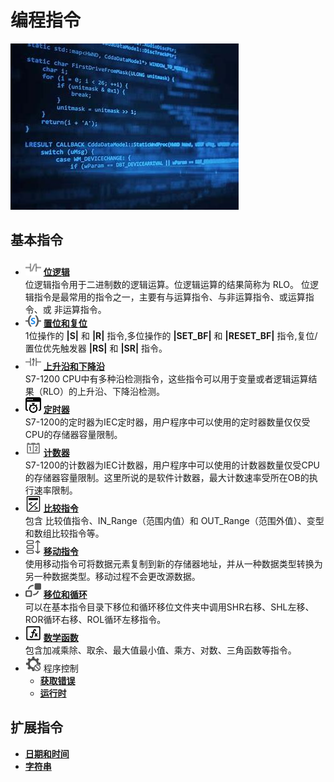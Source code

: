 # 编程指令

![alt text](image.png)

## 基本指令

<!-- <div class="grid cards" markdown> -->

- ![alt text](./icon/icon-常闭触点-01.png) __[位逻辑]__ <br> 位逻辑指令用于二进制数的逻辑运算。位逻辑运算的结果简称为 RLO。
位逻辑指令是最常用的指令之一，主要有与运算指令、与非运算指令、或运算指令、或
非运算指令。
- ![alt text](./icon/LD置位线圈.png) __[置位和复位]__ <br> 1位操作的 **\|S\|** 和 **\|R\|** 指令,多位操作的 **\|SET_BF\|** 和 **\|RESET_BF\|** 指令,​复位/置位优先触发器 **\|RS\|** 和 **\|SR\|** 指令。
- ![alt text](./icon/icon-上升沿常闭触点-01.png) __[上升沿和下降沿]__ <br> S7-1200 CPU中有多种沿检测指令，这些指令可以用于变量或者逻辑运算结果（RLO）的上升沿、下降沿检测。
- ![alt text](./icon/optimization-timer-1.png)  __[定时器]__ <br> S7-1200的定时器为IEC定时器，用户程序中可以使用的定时器数量仅仅受CPU的存储器容量限制。
- ![alt text](./icon/计数器.png) __[计数器]__ <br> S7-1200的计数器为IEC计数器，用户程序中可以使用的计数器数量仅受CPU的存储器容量限制。这里所说的是软件计数器，最大计数速率受所在OB的执行速率限制。
- ![alt text](./icon/比较器.png)  __[比较指令]__ <br> 包含 比较值指令、IN_Range（范围内值）和 OUT_Range（范围外值）、变型和数组比较指令等。
- ![1723467051755](./icon/1723467051755.png)  __[移动指令]__ <br> 使用移动指令可将数据元素复制到新的存储器地址，并从一种数据类型转换为另一种数据类型。移动过程不会更改源数据。
- ![1723468071475](./icon/1723468071475.png)  __[移位和循环]__ <br> 可以在基本指令目录下移位和循环移位文件夹中调用SHR右移、SHL左移、ROR循环右移、ROL循环左移指令。
- ![alt text](./icon/公式.png)  __[数学函数]__ <br> 包含加减乘除、取余、最大值最小值、乘方、对数、三角函数等指令。
- ![1723472645206](./icon/1723472645206.png)   程序控制
    - __[获取错误]__
    - __[运行时]__

<!-- </div> -->

## 扩展指令


<!-- <div class="grid cards" markdown> -->

- __[日期和时间]__
- __[字符串]__


<!-- </div> -->



  [位逻辑]: ./01-Basic/09-set.md
  [置位和复位]: ./01-Basic/09-set.md
  [上升沿和下降沿]: ./01-Basic/07-Edge.md
  [定时器]: ./01-Basic/01-TIMER.md
  [计数器]: ./01-Basic/02-COUNTER.md
  [比较指令]: ./01-Basic/03-compare/index.md
  [数学函数]: ./01-Basic/10-Math_functions/index.md
  [移动指令]: ./01-Basic/04-Move/index.md
  [移位和循环]: ./01-Basic/06-Shift_and_Rotate.md
  [获取错误]: ./01-Basic/05-Program_Control/01-GetError_GetErrorID.md
  [运行时]: ./01-Basic/05-Program_Control/02-RUNTIME.md

  [日期和时间]: ./02-Extend/01-Time.md
  [字符串]: ./02-Extend/02-String.md
